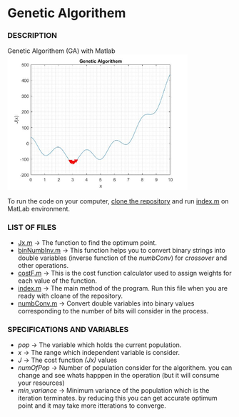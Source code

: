 # Genetic Algorithem

### DESCRIPTION
Genetic Algorithem (GA) with Matlab
<img src="https://github.com/DarshanaUOP/Genetic-Algorithem/raw/master/results.jpg" width = 80%>

To run the code on your computer, [clone the repository](https://github.com/DarshanaUOP/Genetic-Algorithem/archive/master.zip) and run [index.m](https://github.com/DarshanaUOP/Genetic-Algorithem/blob/master/index.m) on MatLab environment.

### LIST OF FILES 
* [Jx.m](https://github.com/DarshanaUOP/Genetic-Algorithem/blob/master/Jx.m)  -> The function to find the optimum point.
* [binNumbInv.m](https://github.com/DarshanaUOP/Genetic-Algorithem/blob/master/binNumbInv.m) -> This function helps you to convert binary strings into double variables (inverse function of the *numbConv*) for *crossover* and other operations.
* [costF.m](https://github.com/DarshanaUOP/Genetic-Algorithem/blob/master/costF.m) -> This is the cost function calculator used to assign weights for each value of the function.
* [index.m](https://github.com/DarshanaUOP/Genetic-Algorithem/blob/master/index.m) -> The main method of the program. Run this file when you are ready with cloane of the repository.
* [numbConv.m](https://github.com/DarshanaUOP/Genetic-Algorithem/blob/master/numbConv.m) -> Convert double variables into binary values corresponding to the number of bits will consider in the process.

### SPECIFICATIONS AND VARIABLES
* _pop_           -> The variable which holds the current population.
* _x_             -> The range which independent variable is consider.
* _J_             -> The cost function *(Jx)* values
* _numOfPop_      -> Number of population consider for the algorithem. you can change and see whats happpen in the operation (but it will consume your resources)
* _min_variance_  -> Minimum variance of the population which is the iteration terminates. by reducing this you can get accurate optimum point and it may take more itterations to converge.

